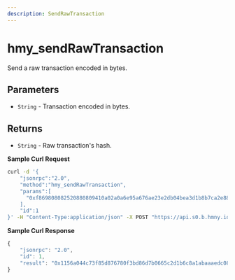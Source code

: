 ```yaml
---
description: SendRawTransaction
---
```


# hmy\_sendRawTransaction

Send a raw transaction encoded in bytes.

## Parameters

* `String` - Transaction encoded in bytes.

## Returns

* `String` - Raw transaction's hash.

**Sample Curl Request**

```bash
curl -d '{
    "jsonrpc":"2.0",
    "method":"hmy_sendRawTransaction",
    "params":[
      "0xf869808082520880809410a02a0a6e95a676ae23e2db04bea3d1b8b7ca2e880de0b6b3a7640000801ba0c8d0c5390086999b5b5a93373953c3c94b44dc8fd06d88a421a7c2461e9e4482a0730d7859d1e3109d499bcd75f00700729b9bc17b03940da4f84b6ea784f51eb1"
    ],
    "id":1
}' -H "Content-Type:application/json" -X POST "https://api.s0.b.hmny.io"
```

**Sample Curl Response**

```javascript
{
    "jsonrpc": "2.0",
    "id": 1,
    "result": "0x1156a044c73f85d876780f3bd86d7b0665c2d1b6c8a1abaaaedc08c13968a598"
}
```
